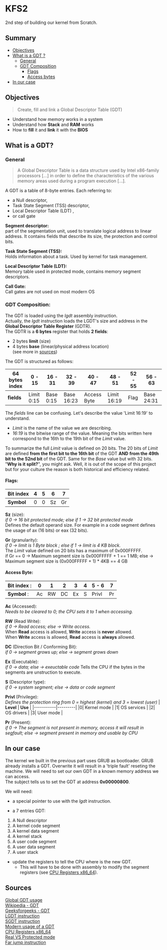# KFS2
2nd step of building our kernel from Scratch.

## Summary
- [Objectives](#objectives)
- [What is a GDT ?](#what-is-a-gdt)
	- [General](#general)
	- [GDT Composition](#gdt-composition)
		- [Flags](#flags)
		- [Access bytes](#access-byte)
- [In our case](#in-our-case-how-to-use-it-)

## Objectives
> Create, fill and link a Global Descriptor Table (GDT)

- Understand how memory works in a system
- Understand how **Stack** and **RAM** works
- How to **fill** it and **link** it with the **BIOS** 

## What is a GDT?
### General
> A Global Descriptor Table is a data structure used by Intel x86-family processors [...] in order to define the characteristics of the various memory areas used during a program execution [...].

A GDT is a table of 8-byte entries. Each referring to:
- a Null descriptor,
- Task State Segment (TSS) descriptor,
- Local Descriptor Table (LDT) ,
- or call gate

**Segment descriptor:**<br>
part of the segmentation unit, used to translate logical address to linear address. It contains fields that describe its size, the protection and control bits.

**Task State Segment (TSS):**<br>
Holds information about a task. Used by kernel for task management.

**Local Descriptor Table (LDT):**<br>
Memory table used in protected mode, contains memory segment descriptors.

**Call Gate:**<br>
Call gates are not used on most modern OS

### GDT Composition:

The GDT is loaded using the *lgdt* assembly instruction.<br>
Actually, the *lgdt* instruction loads the LGDT's size and address in the **Global Descriptor Table Register** (GDTR).<br>
The GDTR is a **6 bytes** register that holds **2 fields**:
- 2 bytes **limit** (size)
- 4 bytes **base** (linear/physical address location)  
(see more in [sources](#sources))

The GDT is structured as follows:

| 64 bytes index | 0 - 15 | 16 - 31 | 32 - 39 | 40 - 47 | 48 - 51 | 52 - 55 | 56 - 63 |
|-------|--------|---------|---------|---------|---------|---------|---------|
| **fields** | Limit 0:15 | Base 0:15 | Base 16:23 | Access Byte | Limit 16:19 | Flag | Base 24:31 |

The *fields* line can be confusing. Let's describe the value 'Limit 16:19' to understand.  
- *Limit* is the name of the value we are describing.
- *16:19* is the bitwise range of the value. Meaning the bits written here correspond to the 16th to the 19th bit of the *Limit* value.


To summarize the full *Limit* value is defined on 20 bits. The 20 bits of *Limit* are defined **from the first bit to the 16th bit** of the GDT **AND** **from the 49th bit to the 52nd bit** of the GDT. Same for the *Base* value but with 32 bits.  
"**Why is it split?**", you might ask. Well, it is out of the scope of this project but for your culture the reason is both historical and efficiency related.

#### Flags:
| **Bit index** | 4 | 5 | 6 | 7 |
|----------|---|---|---|---|
| **Symbol**| 0 | 0 | Sz | Gr |

**Sz** (size):  
*if 0 -> 16 bit protected mode; else if 1 -> 32 bit protected mode*  
Defines the default operand size. For example in a code segment defines the usage of ax (16 bits) or eax (32 bits).

**Gr** (granularity):  
*if 0 -> limit is 1 Byte block ; else if 1 -> limit is 4 KB block.*  
The *Limit* value defined on 20 bits has a maximum of 0x000FFFFF.  
if Gr == 0 -> Maximum segment size is 0x000FFFFF + 1 == 1 MB;
else -> Maximum segment size is (0x000FFFFF + 1) * 4KB == 4 GB

#### Access Byte:
| **Bit index** : | 0 | 1 | 2 | 3 | 4 | 5 - 6 | 7 |
|-----------|---|---|---|---|---|---|---|
| **Symbol** : | Ac | RW | DC | Ex | S | Privl | Pr |

**Ac** (Accessed):  
*Needs to be cleared to 0; the CPU sets it to 1 when accessing.*

**RW** (Read Write):  
*if 0 -> Read access; else -> Write access.*  
When **Read** access is allowed, **Write** access is **never** allowed.  
When **Write** access is allowed, **Read** access is **always** allowed.

**DC** (Direction Bit / Conforming Bit):  
*if 0 -> segment grows up; else -> segment grows down*

**Ex** (Executable):  
*if 0 -> data; else -> exeuctable code*
Tells the CPU if the bytes in the segments are unstruction to execute.

**S** (Descriptor type):  
*if 0 -> system segment; else -> data or code segment*

**Privl** (Privilege):  
*Defines the protection ring from 0 = highest (kernel) and 3 = lowest (user)*
| **Level** | **Use** |
|-----------|---------|
|0| Kernel mode |
|1| OS services |
|2| OS drivers |
|3| User mode |

**Pr** (Present):  
*if 0 -> The segment is not present in memory, access it will result in segfault; else -> segment present in memory and usable by CPU*

## In our case

The kernel we built in the previous part uses GRUB as bootloader. GRUB already installs a GDT. Overwrite it will result in a 'triple fault' reseting the machine. We will need to set our own GDT in a known memory address we can access.  
The subject tells us to set the GDT at address **0x00000800**.

We will need:
- a special pointer to use with the *lgdt* instruction.

- a 7 entries GDT:
1. A Null descriptor
1. A kernel code segment
1. A kernel data segment
1. A kernel stack
1. A user code segment
1. A user data segment
1. A user stack

- update the registers to tell the CPU where is the new GDT.
	- This will have to be done with assembly to modify the segment registers (see [CPU Registers x86_64](https://wiki.osdev.org/CPU_Registers_x86-64)).


## Sources
[Global GDT usage](http://www.osdever.net/bkerndev/Docs/gdt.htm)  
[Wikipedia - GDT](https://en.wikipedia.org/wiki/Global_Descriptor_Table)<br>
[Geeksforgeeks - GDT](https://www.geeksforgeeks.org/what-is-global-descriptor-table/)<br>
[LGDT instruction](https://www.felixcloutier.com/x86/lgdt:lidt)  
[SGDT instruction](https://www.felixcloutier.com/x86/sgdt)  
[Modern usage of a GDT](https://stackoverflow.com/questions/64741681/what-is-the-modern-usage-of-the-global-descriptor-tablegtd)  
[CPU Registers x86_64](https://wiki.osdev.org/CPU_Registers_x86-64)  
[Real VS Protected mode](https://en.wikipedia.org/wiki/X86_memory_segmentation)  
[Far jump instruction](https://www.felixcloutier.com/x86/jmp)  
